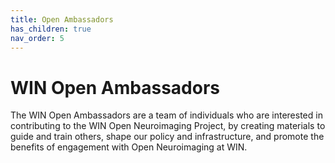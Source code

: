```yaml
---
title: Open Ambassadors
has_children: true
nav_order: 5
---
```


# WIN Open Ambassadors
The WIN Open Ambassadors are a team of individuals who are interested in contributing to the WIN Open Neuroimaging Project, by creating materials to guide and train others, shape our policy and infrastructure, and promote the benefits of engagement with Open Neuroimaging at WIN.
